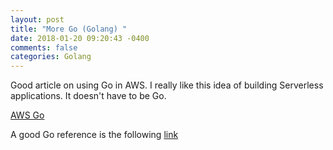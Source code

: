 ```yaml
---
layout: post
title: "More Go (Golang) "
date: 2018-01-20 09:20:43 -0400
comments: false
categories: Golang
---
```


Good article on using Go in AWS. I really like this
idea of building Serverless applications. It doesn't have
to be Go.

[AWS Go](https://aws.amazon.com/blogs/compute/announcing-go-support-for-aws-lambda/)

A good Go reference is the following [link](https://github.com/adonovan/gopl.io)

<script>(function(d, s, id) {
  var js, fjs = d.getElementsByTagName(s)[0];
  if (d.getElementById(id)) return;
  js = d.createElement(s); js.id = id;
  js.src = "//connect.facebook.net/en_US/sdk.js#xfbml=1&version=v2.8&appId=671657696349259";
  fjs.parentNode.insertBefore(js, fjs);
}(document, 'script', 'facebook-jssdk'));</script>

<!--  Enter text below, if you want -->
